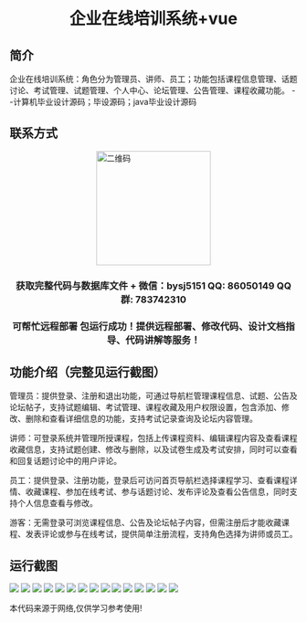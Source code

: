 <p><h1 align="center">企业在线培训系统+vue</h1></p>

## 简介
企业在线培训系统：角色分为管理员、讲师、员工；功能包括课程信息管理、话题讨论、考试管理、试题管理、个人中心、论坛管理、公告管理、课程收藏功能。    --计算机毕业设计源码；毕设源码；java毕业设计源码


## 联系方式
<img src="https://bs-1329754181.cos.ap-shanghai.myqcloud.com/wx.jpg" alt="二维码" style="display: block; margin: 0 auto;" width="200px">
<p><h3 align="center">获取完整代码与数据库文件 + 微信：bysj5151 QQ: 86050149 QQ群: 783742310</h3></p>
<p><h3 align="center">可帮忙远程部署 包运行成功！提供远程部署、修改代码、设计文档指导、代码讲解等服务！</h3></p>

## 功能介绍（完整见运行截图）
管理员：提供登录、注册和退出功能，可通过导航栏管理课程信息、试题、公告及论坛帖子，支持试题编辑、考试管理、课程收藏及用户权限设置，包含添加、修改、删除和查看详细信息的功能，支持考试记录查询及论坛内容管理。

讲师：可登录系统并管理所授课程，包括上传课程资料、编辑课程内容及查看课程收藏信息，支持试题创建、修改与删除，以及试卷生成及考试安排，同时可以查看和回复话题讨论中的用户评论。

员工：提供登录、注册功能，登录后可访问首页导航栏选择课程学习、查看课程详情、收藏课程、参加在线考试、参与话题讨论、发布评论及查看公告信息，同时支持个人信息查看与修改。

游客：无需登录可浏览课程信息、公告及论坛帖子内容，但需注册后才能收藏课程、发表评论或参与在线考试，提供简单注册流程，支持角色选择为讲师或员工。


## 运行截图
![](https://bs-1329754181.cos.ap-shanghai.myqcloud.com/ssm/EnterpriseOnlineTrainingSystem/img/001.jpg)
![](https://bs-1329754181.cos.ap-shanghai.myqcloud.com/ssm/EnterpriseOnlineTrainingSystem/img/002.jpg)
![](https://bs-1329754181.cos.ap-shanghai.myqcloud.com/ssm/EnterpriseOnlineTrainingSystem/img/003.jpg)
![](https://bs-1329754181.cos.ap-shanghai.myqcloud.com/ssm/EnterpriseOnlineTrainingSystem/img/004.jpg)
![](https://bs-1329754181.cos.ap-shanghai.myqcloud.com/ssm/EnterpriseOnlineTrainingSystem/img/005.jpg)
![](https://bs-1329754181.cos.ap-shanghai.myqcloud.com/ssm/EnterpriseOnlineTrainingSystem/img/006.jpg)
![](https://bs-1329754181.cos.ap-shanghai.myqcloud.com/ssm/EnterpriseOnlineTrainingSystem/img/007.jpg)
![](https://bs-1329754181.cos.ap-shanghai.myqcloud.com/ssm/EnterpriseOnlineTrainingSystem/img/008.jpg)
![](https://bs-1329754181.cos.ap-shanghai.myqcloud.com/ssm/EnterpriseOnlineTrainingSystem/img/009.jpg)
![](https://bs-1329754181.cos.ap-shanghai.myqcloud.com/ssm/EnterpriseOnlineTrainingSystem/img/010.jpg)
![](https://bs-1329754181.cos.ap-shanghai.myqcloud.com/ssm/EnterpriseOnlineTrainingSystem/img/011.jpg)
![](https://bs-1329754181.cos.ap-shanghai.myqcloud.com/ssm/EnterpriseOnlineTrainingSystem/img/012.jpg)
![](https://bs-1329754181.cos.ap-shanghai.myqcloud.com/ssm/EnterpriseOnlineTrainingSystem/img/013.jpg)
![](https://bs-1329754181.cos.ap-shanghai.myqcloud.com/ssm/EnterpriseOnlineTrainingSystem/img/014.jpg)
![](https://bs-1329754181.cos.ap-shanghai.myqcloud.com/ssm/EnterpriseOnlineTrainingSystem/img/015.jpg)

<p>本代码来源于网络,仅供学习参考使用!</p>
